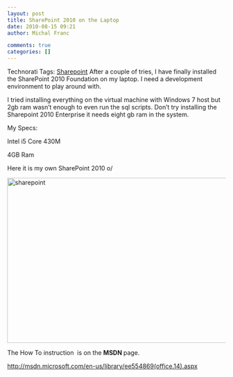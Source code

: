 ```yaml
---
layout: post
title: SharePoint 2010 on the Laptop
date: 2010-08-15 09:21
author: Michal Franc

comments: true
categories: []
---
```

<div id="scid:0767317B-992E-4b12-91E0-4F059A8CECA8:bc178ce3-5863-43a1-97c2-8887d743eea9" class="wlWriterEditableSmartContent" style="display:inline;float:none;margin:0;padding:0;">Technorati Tags: <a rel="tag" href="http://technorati.com/tags/Sharepoint">Sharepoint</a></div>
After a couple of tries, I have finally installed the SharePoint 2010 Foundation on my laptop. I need a development environment to play around with.

I tried installing everything on the virtual machine with Windows 7 host but 2gb ram wasn’t enough to even run the sql scripts. Don’t try installing the Sharepoint 2010 Enterprise it needs eight gb ram in the system.

My Specs:

Intel i5 Core 430M

4GB Ram

Here it is my own SharePoint 2010 o/

<a href="http://lammichalfranc.files.wordpress.com/2010/08/sharepoint.jpg"><img style="display:inline;border:0;" title="sharepoint" src="http://lammichalfranc.files.wordpress.com/2010/08/sharepoint_thumb.jpg" border="0" alt="sharepoint" width="662" height="381" /></a>

The How To instruction  is on the <strong>MSDN </strong>page.

<a href="http://msdn.microsoft.com/en-us/library/ee554869(office.14).aspx">http://msdn.microsoft.com/en-us/library/ee554869(office.14).aspx</a>
